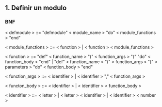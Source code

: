## 1. Definir un modulo

### BNF
< defmodule > ::= "defmodule" < module_name > "do" < module_functions > "end"

< module_functions > ::= < function > | < function > < module_functions >

< function > ::= "def" < function_name > "(" < function_args > ")" "do" < function_body > "end" | "def" < function_name > "(" < function_args > ")" < parameters > "do"  < function_body > "end"

< function_args > ::= < identifier > | < identifier > "," < function_args >

< functon_body > ::= < identifier > | < identifier > < function_body >

< identifier > ::= < letter > | < letter > < identifier > | < identifier > < number > 


